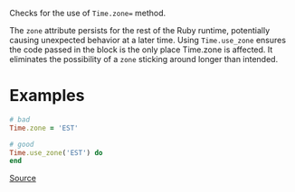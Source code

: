 
Checks for the use of `Time.zone=` method.

The `zone` attribute persists for the rest of the Ruby runtime, potentially causing
unexpected behavior at a later time.
Using `Time.use_zone` ensures the code passed in the block is the only place Time.zone is affected.
It eliminates the possibility of a `zone` sticking around longer than intended.

# Examples

```ruby
# bad
Time.zone = 'EST'

# good
Time.use_zone('EST') do
end
```

[Source](http://www.rubydoc.info/gems/rubocop/RuboCop/Cop/Rails/TimeZoneAssignment)